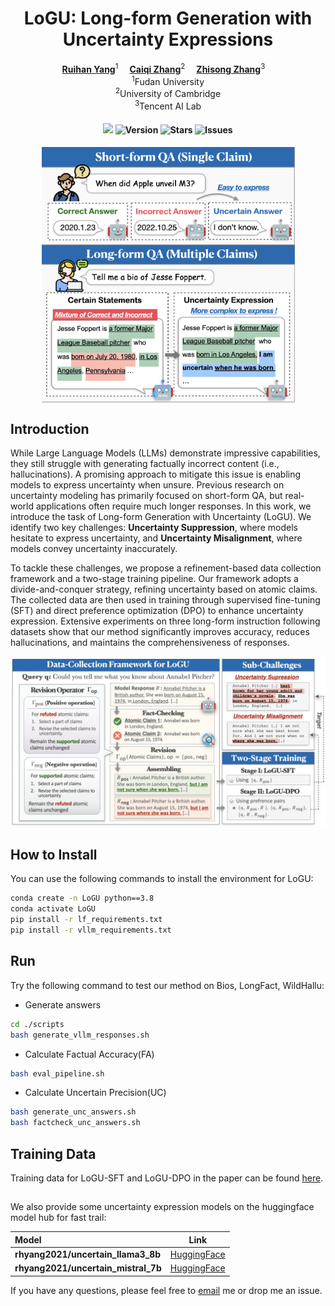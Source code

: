 <div align="center">

# LoGU: Long-form Generation with Uncertainty Expressions


<div>
  <a href='https://scholar.google.com/citations?user=asTSVwQAAAAJ&hl=en' target='_blank'><b>Ruihan Yang</b></a><sup>1</sup>&emsp;
  <a href='https://caiqizh.github.io/' target='_blank'><b>Caiqi Zhang</b></a><sup>2</sup>&emsp;
  <a href='https://scholar.google.co.jp/citations?user=373vlUEAAAAJ&hl=en' target='_blank'><b>Zhisong Zhang</b></a><sup>3</sup>&emsp;
</div>
<div><sup>1</sup>Fudan University</div>
<div><sup>2</sup>University of Cambridge</div>
<div><sup>3</sup>Tencent AI Lab</div>

<div>

<h4>

![](https://img.shields.io/badge/PRs-welcome-brightgreen) 
<img src="https://img.shields.io/badge/Version-1.0-blue.svg" alt="Version">
<img src="https://img.shields.io/github/stars/rhyang2021/LoGU?color=yellow" alt="Stars">
<img src="https://img.shields.io/github/issues/rhyang2021/LoGU?color=red" alt="Issues">

</h4>
</div>


<img width="405" alt="image" src="./figures/head_png.png" style="display: block; margin: 0 auto;">
</div> <!-- 关闭外层的居中div -->


## Introduction

While Large Language Models (LLMs) demonstrate impressive capabilities, they still struggle with generating factually incorrect content (i.e., hallucinations). A promising approach to mitigate this issue is enabling models to express uncertainty when unsure. Previous research on uncertainty modeling has primarily focused on short-form QA, but real-world applications often require much longer responses. In this work, we introduce the task of Long-form Generation with Uncertainty (LoGU). We identify two key challenges: **Uncertainty Suppression**, where models hesitate to express uncertainty, and **Uncertainty Misalignment**, where models convey uncertainty inaccurately. 

To tackle these challenges, we propose a refinement-based data collection framework and a two-stage training pipeline. Our framework adopts a divide-and-conquer strategy, refining uncertainty based on atomic claims. The collected data are then used in training through supervised fine-tuning (SFT) and direct preference optimization (DPO) to enhance uncertainty expression. Extensive experiments on three long-form instruction following datasets show that our method significantly improves accuracy, reduces hallucinations, and maintains the comprehensiveness of responses.

<div align="center">
<img width="825" alt="image" src="./figures/main_png.png">
</div>

## How to Install

You can use the following commands to install the environment for LoGU:

```sh
conda create -n LoGU python==3.8
conda activate LoGU
pip install -r lf_requirements.txt
pip install -r vllm_requirements.txt
```

## Run

Try the following command to test our method on Bios, LongFact, WildHallu:
- Generate answers
```sh
cd ./scripts
bash generate_vllm_responses.sh
```
- Calculate Factual Accuracy(FA)
```sh
bash eval_pipeline.sh
```
- Calculate Uncertain Precision(UC)
```sh
bash generate_unc_answers.sh
bash factcheck_unc_answers.sh
```
## Training Data

Training data for LoGU-SFT and LoGU-DPO in the paper can be found [here](https://drive.google.com/drive/folders/1pRocQI0Jv479G4vNMtQn1JOq8Shf2B6U?usp=sharing).

## 
We also provide some uncertainty expression models on the huggingface model hub for fast trail:

| Model | Link |
| :------- | :---------: |
| **rhyang2021/uncertain_llama3_8b** | [HuggingFace](https://huggingface.co/rhyang2021/uncertain_llama3_8b)|
| **rhyang2021/uncertain_mistral_7b** | [HuggingFace](https://huggingface.co/rhyang2021/uncertain_mistral_7b)|

If you have any questions, please feel free to [email](mailto:rhyang17@fudan.edu.cn) me or drop me an issue.
